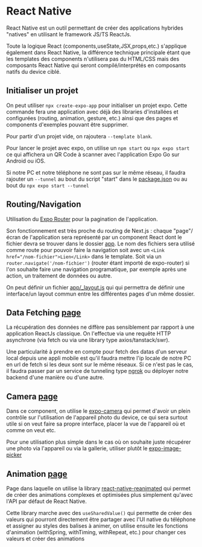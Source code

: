 # React Native

React Native est un outil permettant de créer des applications hybrides "natives" en utilisant le framework JS/TS ReactJs.

Toute la logique React (components,useState,JSX,props,etc.) s'applique également dans React Native, la différence technique principale étant que les templates des components n'utilisera pas du HTML/CSS mais des composants React Native qui seront compilé/interprétés en composants natifs du device ciblé.

## Initialiser un projet
On peut utiliser `npx create-expo-app` pour initialiser un projet expo. Cette commande fera une application avec déjà des libraries d'installées et configurées (routing, animation, gesture, etc.) ainsi que des pages et components d'exemples pouvant être supprimer.

Pour partir d'un projet vide, on rajoutera `--template blank`.

Pour lancer le projet avec expo, on utilise un `npm start` ou `npx expo start` ce qui affichera un QR Code à scanner avec l'application Expo Go sur Android ou iOS.

Si notre PC et notre téléphone ne sont pas sur le même réseau, il faudra rajouter un `--tunnel` au bout du script "start" dans le [package.json](./package.json) ou au bout du `npx expo start --tunnel`

## Routing/Navigation

Utilisation du [Expo Router](https://docs.expo.dev/router/introduction/) pour la pagination de l'application.

Son fonctionnement est très proche du routing de Next.js : chaque "page"/écran de l'application sera représenté par un component React dont le fichier devra se trouver dans le dossier [app](./app/). Le nom des fichiers sera utilisé comme route pour pouvoir faire la navigation soit avec un `<Link href="/nom-fichier">Lien</Link>` dans le template. Soit via un `router.navigate('/nom-fichier')` (router étant importé de expo-router) si l'on souhaite faire une navigation programatique, par exemple après une action, un traitement de données ou autre.

On peut définir un fichier [app/_layout.js](app/_layout.js) qui qui permettra de définir une interface/un layout commun entre les différentes pages d'un même dossier.

## Data Fetching [page](app/data-dog.js)
La récupération des données ne diffère pas sensiblement par rapport à une application ReactJs classique. On l'effectue via une requête HTTP asynchrone (via fetch ou via une library type axios/tanstack/swr).

Une particularité à prendre en compte pour fetch des datas d'un serveur local depuis une appli mobile est qu'il faudra mettre l'ip locale de notre PC en url de fetch si les deux sont sur le même réseaux. Si ce n'est pas le cas, il faudra passer par un service de tunneling type [ngrok](https://ngrok.com/) ou déployer notre backend d'une manière ou d'une autre.

## Camera [page](app/camera.js)
Dans ce component, on utilise le [expo-camera](https://docs.expo.dev/versions/latest/sdk/camera/) qui permet d'avoir un plein contrôle sur l'utilisation de l'appareil photo du device, ce qui sera surtout utile si on veut faire sa propre interface, placer la vue de l'appareil où et comme on veut etc.

Pour une utilisation plus simple dans le cas où on souhaite juste récupérer une photo via l'appareil ou via la gallerie, utiliser plutôt le [expo-image-picker](https://docs.expo.dev/versions/latest/sdk/imagepicker/)

## Animation [page](app/animation.js)
Page dans laquelle on utilise la library [react-native-reanimated](https://docs.swmansion.com/react-native-reanimated/) qui permet de créer des animations complexes et optimisées plus simplement qu'avec l'API par défaut de React Native.

Cette library marche avec des `useSharedValue()` qui permette de créer des valeurs qui pourront directement être partager avec l'UI native du téléphone et assigner au styles des balises à animer, on utilise ensuite les fonctions d'animation (withSpring, withTiming, withRepeat, etc.) pour changer ces valeurs et créer des animations